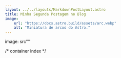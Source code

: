 ```yaml
---
layout: ../../layouts/MarkdownPostLayout.astro
title: Minha Segunda Postagem no Blog
image:
    url: "https://docs.astro.build/assets/arc.webp"
    alt: "Miniatura de arcos do Astro."
---
```

image: src""

/* container index */
<style>
.container {
	width: 500px;
	height: 500px;
	position: relative;
	overflow: hidden;
}

.container img {
	width: 100%;
	transition: 1s;
}

.caption {
	position: absolute;
	top: 0;
	left: 0;
	height: 100%;
	width: 100%;
	display: flex;
	flex-direction: column;
	justify-content: center;
	align-items: center;
	color: white;
	background-color: black;
	transition: 1s;
	transform: translateY(-100%);
}

.caption h1 {
	text-transform: uppercase;
	margin: 0;
}

.caption p {
	font-size: 18px;
	text-transform: capitalize;
}

.container:hover img{
	transform: translateY(100%);
}
.container:hover .caption {
	transform: translateY(0);
}
  </style>